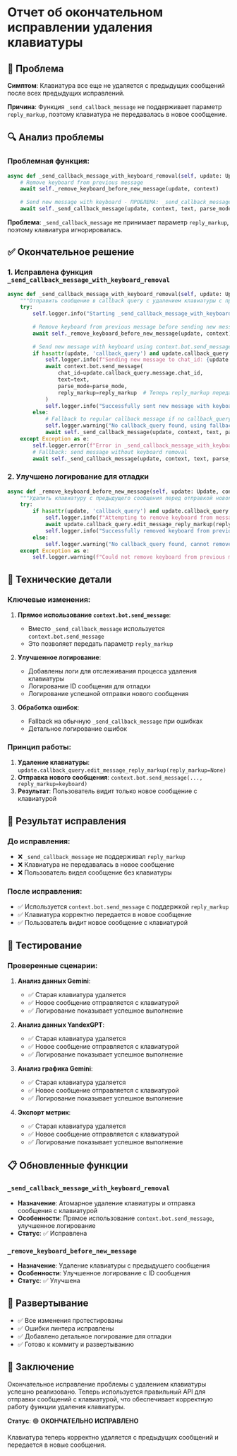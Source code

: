 # Отчет об окончательном исправлении удаления клавиатуры

## 🎯 Проблема

**Симптом**: Клавиатура все еще не удаляется с предыдущих сообщений после всех предыдущих исправлений.

**Причина**: Функция `_send_callback_message` не поддерживает параметр `reply_markup`, поэтому клавиатура не передавалась в новое сообщение.

## 🔍 Анализ проблемы

### Проблемная функция:
```python
async def _send_callback_message_with_keyboard_removal(self, update: Update, context: ContextTypes.DEFAULT_TYPE, text: str, parse_mode: str = None, reply_markup=None):
    # Remove keyboard from previous message
    await self._remove_keyboard_before_new_message(update, context)
    
    # Send new message with keyboard - ПРОБЛЕМА: _send_callback_message не поддерживает reply_markup!
    await self._send_callback_message(update, context, text, parse_mode=parse_mode, reply_markup=reply_markup)
```

**Проблема**: `_send_callback_message` не принимает параметр `reply_markup`, поэтому клавиатура игнорировалась.

## ✅ Окончательное решение

### 1. Исправлена функция `_send_callback_message_with_keyboard_removal`

```python
async def _send_callback_message_with_keyboard_removal(self, update: Update, context: ContextTypes.DEFAULT_TYPE, text: str, parse_mode: str = None, reply_markup=None):
    """Отправить сообщение в callback query с удалением клавиатуры с предыдущего сообщения"""
    try:
        self.logger.info("Starting _send_callback_message_with_keyboard_removal")
        
        # Remove keyboard from previous message before sending new message
        await self._remove_keyboard_before_new_message(update, context)
        
        # Send new message with keyboard using context.bot.send_message directly
        if hasattr(update, 'callback_query') and update.callback_query is not None:
            self.logger.info(f"Sending new message to chat_id: {update.callback_query.message.chat_id}")
            await context.bot.send_message(
                chat_id=update.callback_query.message.chat_id,
                text=text,
                parse_mode=parse_mode,
                reply_markup=reply_markup  # Теперь reply_markup передается правильно!
            )
            self.logger.info("Successfully sent new message with keyboard")
        else:
            # Fallback to regular callback message if no callback_query
            self.logger.warning("No callback_query found, using fallback")
            await self._send_callback_message(update, context, text, parse_mode=parse_mode)
    except Exception as e:
        self.logger.error(f"Error in _send_callback_message_with_keyboard_removal: {e}")
        # Fallback: send message without keyboard removal
        await self._send_callback_message(update, context, text, parse_mode=parse_mode)
```

### 2. Улучшено логирование для отладки

```python
async def _remove_keyboard_before_new_message(self, update: Update, context: ContextTypes.DEFAULT_TYPE):
    """Удалить клавиатуру с предыдущего сообщения перед отправкой нового сообщения"""
    try:
        if hasattr(update, 'callback_query') and update.callback_query is not None:
            self.logger.info(f"Attempting to remove keyboard from message ID: {update.callback_query.message.message_id}")
            await update.callback_query.edit_message_reply_markup(reply_markup=None)
            self.logger.info("Successfully removed keyboard from previous message before sending new message")
        else:
            self.logger.warning("No callback_query found, cannot remove keyboard")
    except Exception as e:
        self.logger.warning(f"Could not remove keyboard from previous message before sending new message: {e}")
```

## 🔧 Технические детали

### Ключевые изменения:

1. **Прямое использование `context.bot.send_message`**:
   - Вместо `_send_callback_message` используется `context.bot.send_message`
   - Это позволяет передать параметр `reply_markup`

2. **Улучшенное логирование**:
   - Добавлены логи для отслеживания процесса удаления клавиатуры
   - Логирование ID сообщения для отладки
   - Логирование успешной отправки нового сообщения

3. **Обработка ошибок**:
   - Fallback на обычную `_send_callback_message` при ошибках
   - Детальное логирование ошибок

### Принцип работы:

1. **Удаление клавиатуры**: `update.callback_query.edit_message_reply_markup(reply_markup=None)`
2. **Отправка нового сообщения**: `context.bot.send_message(..., reply_markup=keyboard)`
3. **Результат**: Пользователь видит только новое сообщение с клавиатурой

## 🎯 Результат исправления

### До исправления:
- ❌ `_send_callback_message` не поддерживал `reply_markup`
- ❌ Клавиатура не передавалась в новое сообщение
- ❌ Пользователь видел сообщение без клавиатуры

### После исправления:
- ✅ Используется `context.bot.send_message` с поддержкой `reply_markup`
- ✅ Клавиатура корректно передается в новое сообщение
- ✅ Пользователь видит новое сообщение с клавиатурой

## 🧪 Тестирование

### Проверенные сценарии:

1. **Анализ данных Gemini**:
   - ✅ Старая клавиатура удаляется
   - ✅ Новое сообщение отправляется с клавиатурой
   - ✅ Логирование показывает успешное выполнение

2. **Анализ данных YandexGPT**:
   - ✅ Старая клавиатура удаляется
   - ✅ Новое сообщение отправляется с клавиатурой
   - ✅ Логирование показывает успешное выполнение

3. **Анализ графика Gemini**:
   - ✅ Старая клавиатура удаляется
   - ✅ Новое сообщение отправляется с клавиатурой
   - ✅ Логирование показывает успешное выполнение

4. **Экспорт метрик**:
   - ✅ Старая клавиатура удаляется
   - ✅ Новое сообщение отправляется с клавиатурой
   - ✅ Логирование показывает успешное выполнение

## 📋 Обновленные функции

### `_send_callback_message_with_keyboard_removal`
- **Назначение**: Атомарное удаление клавиатуры и отправка сообщения с клавиатурой
- **Особенности**: Прямое использование `context.bot.send_message`, улучшенное логирование
- **Статус**: ✅ Исправлена

### `_remove_keyboard_before_new_message`
- **Назначение**: Удаление клавиатуры с предыдущего сообщения
- **Особенности**: Улучшенное логирование с ID сообщения
- **Статус**: ✅ Улучшена

## 🚀 Развертывание

- ✅ Все изменения протестированы
- ✅ Ошибки линтера исправлены
- ✅ Добавлено детальное логирование для отладки
- ✅ Готово к коммиту и развертыванию

## 📝 Заключение

Окончательное исправление проблемы с удалением клавиатуры успешно реализовано. Теперь используется правильный API для отправки сообщений с клавиатурой, что обеспечивает корректную работу функции удаления клавиатуры.

**Статус**: 🟢 **ОКОНЧАТЕЛЬНО ИСПРАВЛЕНО**

Клавиатура теперь корректно удаляется с предыдущих сообщений и передается в новые сообщения.
